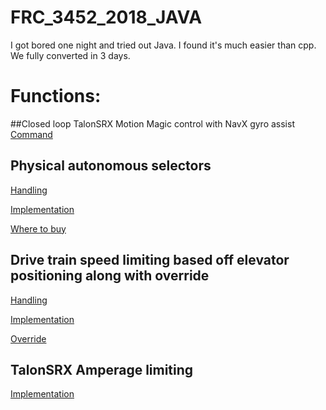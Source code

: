 # FRC_3452_2018_JAVA
I got bored one night and tried out Java. I found it's much easier than cpp. We fully converted in 3 days.


# Functions:

##Closed loop TalonSRX Motion Magic control with NavX gyro assist
[Command](https://github.com/frc3452/FRC_3452_2018_JAVA/blob/master/src/org/usfirst/frc/team3452/robot/commands/drive/EncoderGyro.java)

## Physical autonomous selectors
[Handling](https://github.com/frc3452/FRC_3452_2018_JAVA/blob/master/src/org/usfirst/frc/team3452/robot/subsystems/AutonSelector.java)

[Implementation](https://github.com/frc3452/FRC_3452_2018_JAVA/blob/master/src/org/usfirst/frc/team3452/robot/Robot.java)

[Where to buy](https://www.robotshop.com/ca/en/gravity-rotary-encoder-module-v1.html) 

## Drive train speed limiting based off elevator positioning along with override
[Handling](https://github.com/frc3452/FRC_3452_2018_JAVA/blob/master/src/org/usfirst/frc/team3452/robot/subsystems/Elevator.java)

[Implementation](https://github.com/frc3452/FRC_3452_2018_JAVA/blob/master/src/org/usfirst/frc/team3452/robot/Robot.java)

[Override](https://github.com/frc3452/FRC_3452_2018_JAVA/blob/master/src/org/usfirst/frc/team3452/robot/commands/elevator/OverrideSet.java)


## TalonSRX Amperage limiting
[Implementation](https://github.com/frc3452/FRC_3452_2018_JAVA/blob/master/src/org/usfirst/frc/team3452/robot/subsystems/Drivetrain.java)

